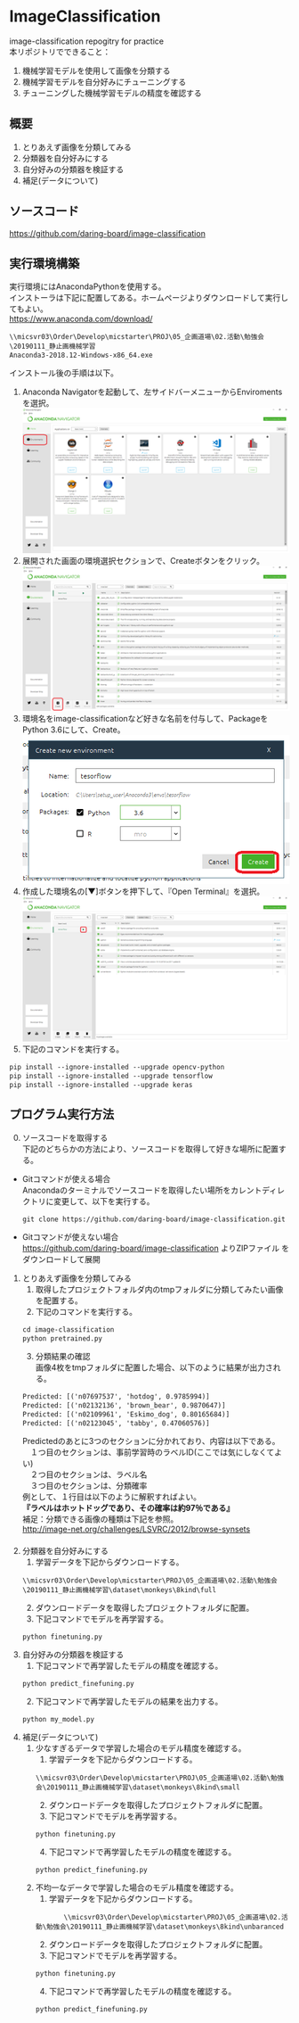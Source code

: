 # ImageClassification
image-classification repogitry for practice  
本リポジトリでできること：  
  1. 機械学習モデルを使用して画像を分類する
  2. 機械学習モデルを自分好みにチューニングする
  3. チューニングした機械学習モデルの精度を確認する

## 概要
 1. とりあえず画像を分類してみる
 2. 分類器を自分好みにする
 3. 自分好みの分類器を検証する
 4. 補足(データについて)

## ソースコード
https://github.com/daring-board/image-classification

## 実行環境構築
実行環境にはAnacondaPythonを使用する。  
インストーラは下記に配置してある。ホームページよりダウンロードして実行してもよい。  
https://www.anaconda.com/download/
```
\\micsvr03\Order\Develop\micstarter\PROJ\05_企画道場\02.活動\勉強会\20190111_静止画機械学習
Anaconda3-2018.12-Windows-x86_64.exe
```
インストール後の手順は以下。  
1. Anaconda Navigatorを起動して、左サイドバーメニューからEnviromentsを選択。  
![図1](./docs/0_1.png)
2. 展開された画面の環境選択セクションで、Createボタンをクリック。  
![図2](./docs/0_2.png)
3. 環境名をimage-classificationなど好きな名前を付与して、PackageをPython 3.6にして、Create。  
![図3](./docs/0_3.png)
4. 作成した環境名の[▼]ボタンを押下して、『Open Terminal』を選択。  
![図4](./docs/0_4.png)
5. 下記のコマンドを実行する。    
```
pip install --ignore-installed --upgrade opencv-python  
pip install --ignore-installed --upgrade tensorflow  
pip install --ignore-installed --upgrade keras  
```

## プログラム実行方法  
0. ソースコードを取得する  
  下記のどちらかの方法により、ソースコードを取得して好きな場所に配置する。  
  + Gitコマンドが使える場合  
    Anacondaのターミナルでソースコードを取得したい場所をカレントディレクトリに変更して、以下を実行する。  
    ```
    git clone https://github.com/daring-board/image-classification.git  
    ```
  + Gitコマンドが使えない場合   
    https://github.com/daring-board/image-classification よりZIPファイル をダウンロードして展開   
1. とりあえず画像を分類してみる  
	1. 取得したプロジェクトフォルダ内のtmpフォルダに分類してみたい画像を配置する。  
	2. 下記のコマンドを実行する。    
	  ```
	  cd image-classification  
	  python pretrained.py    
	  ```
	3. 分類結果の確認  
    	   画像4枚をtmpフォルダに配置した場合、以下のように結果が出力される。  
	  ```
	  Predicted: [('n07697537', 'hotdog', 0.9785994)]  
	  Predicted: [('n02132136', 'brown_bear', 0.9870647)]  
	  Predicted: [('n02109961', 'Eskimo_dog', 0.80165684)]  
	  Predicted: [('n02123045', 'tabby', 0.47060576)]  
	  ```  
	  Predictedのあとに3つのセクションに分かれており、内容は以下である。  
	   　１つ目のセクションは、事前学習時のラベルID(ここでは気にしなくてよい)  
	   　２つ目のセクションは、ラベル名  
	   　３つ目のセクションは、分類確率  
	  例として、１行目は以下のように解釈すればよい。  
	     **『ラベルはホットドッグであり、その確率は約97％である』**  
	  補足：分類できる画像の種類は下記を参照。  
  	  http://image-net.org/challenges/LSVRC/2012/browse-synsets  
  　
2. 分類器を自分好みにする  
	1. 学習データを下記からダウンロードする。  
	  ```
	  \\micsvr03\Order\Develop\micstarter\PROJ\05_企画道場\02.活動\勉強会\20190111_静止画機械学習\dataset\monkeys\8kind\full
	  ```  
	2. ダウンロードデータを取得したプロジェクトフォルダに配置。  
  	3. 下記コマンドでモデルを再学習する。  
	  ```
	  python finetuning.py
	  ```  
3. 自分好みの分類器を検証する  
	1. 下記コマンドで再学習したモデルの精度を確認する。  
	  ```
	  python predict_finefuning.py
	  ```
	2. 下記コマンドで再学習したモデルの結果を出力する。  
	  ```
	  python my_model.py
	  ```
4. 補足(データについて)  
	1. 少なすぎるデータで学習した場合のモデル精度を確認する。  
		1. 学習データを下記からダウンロードする。  
	   	```
	   	\\micsvr03\Order\Develop\micstarter\PROJ\05_企画道場\02.活動\勉強会\20190111_静止画機械学習\dataset\monkeys\8kind\small
	   	```  
		2. ダウンロードデータを取得したプロジェクトフォルダに配置。  
   		3. 下記コマンドでモデルを再学習する。  
		```
		python finetuning.py
		```  
		4. 下記コマンドで再学習したモデルの精度を確認する。  
		```
		python predict_finefuning.py
		```  
	2. 不均一なデータで学習した場合のモデル精度を確認する。  
   		1. 学習データを下記からダウンロードする。  
		```
               \\micsvr03\Order\Develop\micstarter\PROJ\05_企画道場\02.活動\勉強会\20190111_静止画機械学習\dataset\monkeys\8kind\unbaranced
		```   
		2. ダウンロードデータを取得したプロジェクトフォルダに配置。    
		3. 下記コマンドでモデルを再学習する。   
		```
		python finetuning.py
		```  
		4. 下記コマンドで再学習したモデルの精度を確認する。  
		```
 		python predict_finefuning.py
		```  
